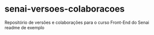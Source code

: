 # senai-versoes-colaboracoes
Repositório de versões e colaborações para o curso Front-End do Senai
readme de exemplo
